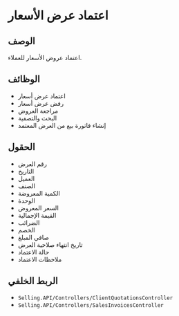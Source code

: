 # اعتماد عرض الأسعار

## الوصف
اعتماد عروض الأسعار للعملاء.

## الوظائف
- اعتماد عرض أسعار
- رفض عرض أسعار
- مراجعة العروض
- البحث والتصفية
- إنشاء فاتورة بيع من العرض المعتمد

## الحقول
- رقم العرض
- التاريخ
- العميل
- الصنف
- الكمية المعروضة
- الوحدة
- السعر المعروض
- القيمة الإجمالية
- الضرائب
- الخصم
- صافي المبلغ
- تاريخ انتهاء صلاحية العرض
- حالة الاعتماد
- ملاحظات الاعتماد

## الربط الخلفي
- `Selling.API/Controllers/ClientQuotationsController`
- `Selling.API/Controllers/SalesInvoicesController`
